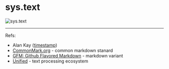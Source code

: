 # sys.text


![sys.text](https://user-images.githubusercontent.com/185555/195774921-ab0e1428-32e3-43bb-9a52-4c8c9a2bc477.png)

---

Refs: 
- Alan Kay ([timestamp](https://www.youtube.com/watch?v=Ud8WRAdihPg&t=24s))
- [CommonMark.org](https://commonmark.org/) - common markdown stanard
- [GFM: Github Flavored Markdown](https://github.github.com/gfm/) - markdown variant
- [Unified](http://unifiedjs.com/) - text processing ecosystem
